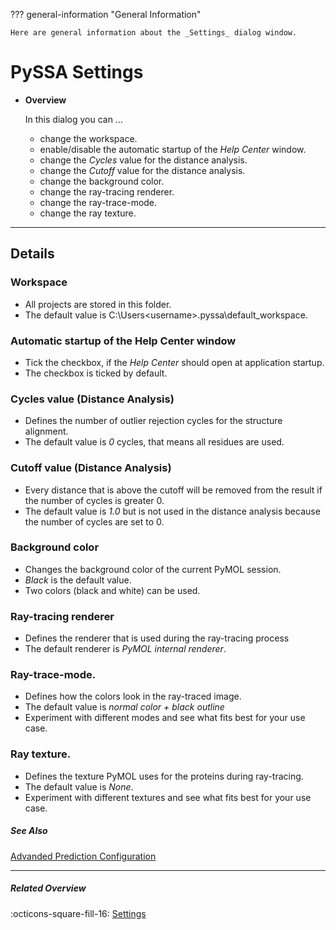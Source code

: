 ??? general-information "General Information"
    
    Here are general information about the _Settings_ dialog window.

# PySSA Settings
<div class="grid cards" markdown>

-   __Overview__

     In this dialog you can ...

    - change the workspace.
    - enable/disable the automatic startup of the _Help Center_ window.
    - change the _Cycles_ value for the distance analysis.
    - change the _Cutoff_ value for the distance analysis.
    - change the background color.
    - change the ray-tracing renderer.
    - change the ray-trace-mode.
    - change the ray texture.

</div>

---
## Details
### Workspace
- All projects are stored in this folder.
- The default value is C:\Users\<username>\.pyssa\default_workspace.

### Automatic startup of the Help Center window
- Tick the checkbox, if the _Help Center_ should open at application startup.
- The checkbox is ticked by default.

### Cycles value (Distance Analysis)
- Defines the number of outlier rejection cycles for the structure alignment.
- The default value is _0_ cycles, that means all residues are used.

### Cutoff value (Distance Analysis)
- Every distance that is above the cutoff will be removed from the result if the number of cycles is greater 0.
- The default value is _1.0_ but is not used in the distance analysis because the number of cycles are set to 0.

### Background color
- Changes the background color of the current PyMOL session.
- _Black_ is the default value.
- Two colors (black and white) can be used.

### Ray-tracing renderer
- Defines the renderer that is used during the ray-tracing process
- The default renderer is _PyMOL internal renderer_.

### Ray-trace-mode.
- Defines how the colors look in the ray-traced image.
- The default value is _normal color + black outline_
- Experiment with different modes and see what fits best for your use case.

### Ray texture.
- Defines the texture PyMOL uses for the proteins during ray-tracing.
- The default value is _None_.
- Experiment with different textures and see what fits best for your use case.

##### See Also
[Advanded Prediction Configuration](../protein_structure_prediction/advanced_prediction_configurations.md)

---

##### Related Overview
:octicons-square-fill-16: [Settings](index.md)